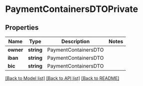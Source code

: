 # PaymentContainersDTOPrivate

## Properties
Name | Type | Description | Notes
------------ | ------------- | ------------- | -------------
**owner** | **string** | PaymentContainersDTO | 
**iban** | **string** | PaymentContainersDTO | 
**bic** | **string** | PaymentContainersDTO | 

[[Back to Model list]](../README.md#documentation-for-models) [[Back to API list]](../README.md#documentation-for-api-endpoints) [[Back to README]](../../README.md)


